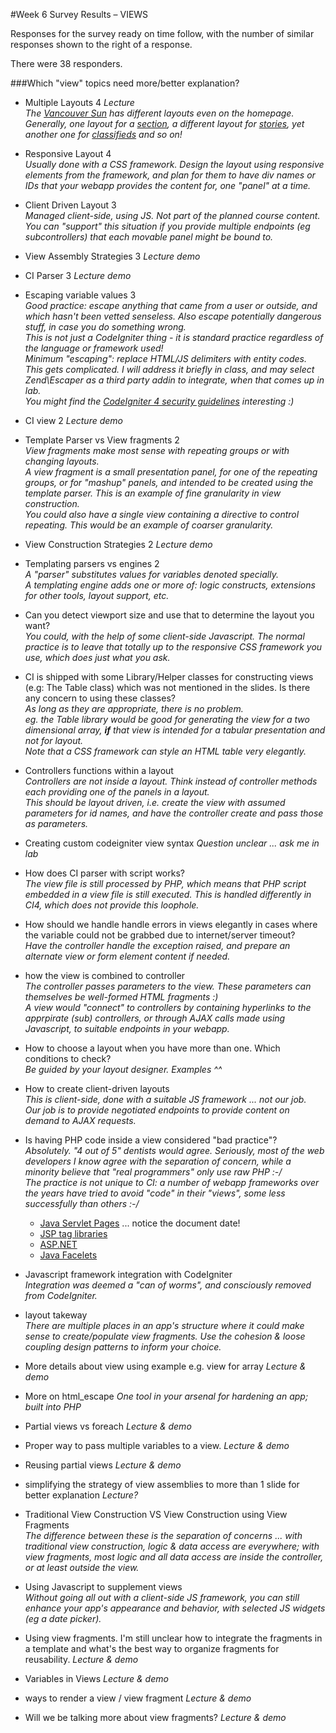 #Week 6 Survey Results	– VIEWS
	
Responses for the survey ready on time follow, with the number of similar
responses shown to the right of a response.
	
There were 38 responders.	
	
###Which "view" topics need more/better explanation?	

- Multiple Layouts	4  _Lecture_  
_The [Vancouver Sun](http://vancouversun.com/) has different layouts even on the homepage. Generally,
one layout for a [section](http://vancouversun.com/category/news/local-news),
a different layout for [stories](http://vancouversun.com/news/local-news/burger-king-b-c-judge-awards-46000-to-cook-fired-for-taking-food),
yet another one for [classifieds](http://classifieds.vancouversun.com/) and so on!_
- Responsive Layout	4  
_Usually done with a CSS framework. Design the layout using responsive elements
from the framework, and plan for them to have div names or IDs that your webapp
provides the content for, one "panel" at a time._
- Client Driven Layout	3  
_Managed client-side, using JS. Not part of the planned course content.  
You can "support" this situation if you provide multiple endpoints
(eg subcontrollers) that each movable panel might be bound to._
- View Assembly Strategies	3  _Lecture demo_
- CI Parser	3  _Lecture demo_

- Escaping variable values	3   
_Good practice: escape anything that came from a user or outside, and which hasn't
been vetted senseless. Also escape potentially dangerous stuff, in case you
do something wrong.  
This is not just a CodeIgniter thing - it is standard practice regardless
of the language or framework used!  
Minimum "escaping": replace HTML/JS delimiters with entity codes._  
_This gets complicated. I will address it briefly in class, and may select
Zend\Escaper as a third party addin to integrate, when that comes up in lab._  
_You might find the [CodeIgniter 4 security guidelines](https://bcit-ci.github.io/CodeIgniter4/concepts/security.html) interesting :)_

- CI view	2  _Lecture demo_
- Template Parser vs View fragments	2  
_View fragments make most sense with repeating groups or with changing layouts.  
A view fragment is a small presentation panel, for one of the repeating groups,
or for "mashup" panels, and intended to be created using
the template parser. This is an example of fine granularity in view
construction.  
You could also have a single view containing a directive to control repeating.
This would be an example of coarser granularity._
- View Construction Strategies	2  _Lecture demo_
- Templating parsers vs engines	 2   
_A "parser" substitutes values for variables denoted specially.  
A templating engine adds one or more of: logic constructs, extensions for other tools,
layout support, etc._
- Can you detect viewport size and use that to determine the layout you want?	  
_You *could*, with the help of some client-side Javascript.
The normal practice is to leave that totally up to the responsive CSS
framework you use, which does just what you ask._
- CI is shipped with some Library/Helper classes for constructing views (e.g: The Table class) which was not mentioned in the slides. Is there any concern to using these classes?	 
_As long as they are appropriate, there is no problem.  
eg. the Table library would be good for generating the view for a two dimensional array, **if**
that view is intended for a tabular presentation and not for layout.  
Note that a CSS framework can style an HTML table very elegantly._
- Controllers functions within a layout	  
_Controllers are not inside a layout. Think instead of controller methods each providing
one of the panels in a layout.  
This should be layout driven, i.e. create the view with assumed parameters for id names,
and have the controller create and pass those as parameters._
- Creating custom codeigniter view syntax	_Question unclear ... ask me in lab_
- How does CI parser with script works?	  
_The view file is still processed by PHP, which means that PHP script
embedded in a view file is still executed. This is handled
differently in CI4, which does not provide this loophole._
- How should we handle handle errors in views elegantly in cases where the variable could not be grabbed due to internet/server timeout?	  
_Have the controller handle the exception raised, and prepare an alternate view or form element
content if needed._
- how the view is combined to controller	  
_The controller passes parameters to the view. These parameters can themselves
be well-formed HTML fragments :)  
A view would "connect" to controllers by containing hyperlinks to the apprpirate
(sub) controllers, or through AJAX calls made using Javascript, to suitable
endpoints in your webapp._
- How to choose a layout when you have more than one. Which conditions to check?	  
_Be guided by your layout designer. Examples ^^_
- How to create client-driven layouts	  
_This is client-side, done with a suitable JS framework ... not our job.  
Our job is to provide negotiated endpoints to provide content on demand to AJAX requests._

- Is having PHP code inside a view considered "bad practice"?	   
_Absolutely. "4 out of 5" dentists would agree. Seriously, most of the web
developers I know agree with the separation of concern, while a minority
believe that "real programmers" only use raw PHP :-/  
The practice is not unique to CI: a number of webapp
frameworks over the years have tried to avoid "code"
in their "views", some less successfully than others :-/_
    - [Java Servlet Pages](https://www.ibm.com/developerworks/java/tutorials/j-introjsp/j-introjsp.html) ... notice the document date!
    - [JSP tag libraries](http://www.studytonight.com/jsp/jstl-in-jsp.php)
    - [ASP.NET](https://www.w3schools.com/asp/webpages_examples.asp)
    - [Java Facelets](http://docs.oracle.com/javaee/6/tutorial/doc/gjaam.html)

- Javascript framework integration with CodeIgniter	  
_Integration was deemed a "can of worms", and consciously removed
from CodeIgniter._
- layout  takeway   
_There are multiple places in an app's structure where
it could make sense to create/populate view fragments.
Use the cohesion & loose coupling design patterns to inform your choice._	
- More details about view using example e.g. view for array	_Lecture & demo_
- More on html_escape	_One tool in your arsenal for hardening an app;
built into PHP_
- Partial views vs foreach		_Lecture & demo_
- Proper way to pass multiple variables to a view.		_Lecture & demo_
- Reusing partial views		_Lecture & demo_
- simplifying the strategy of view assemblies to more than 1 slide for better explanation _Lecture?_	
- Traditional View Construction VS View Construction using View Fragments  
_The difference between these is the separation of concerns ... with traditional
view construction, logic & data access are everywhere; with view fragments,
most logic and all data access are inside the controller, or at least outside the view._	
- Using Javascript to supplement views	 
_Without going all out with a client-side JS framework, you
can still enhance your app's appearance and behavior, with selected JS widgets (eg a date picker)._
- Using view fragments. I'm still unclear how to integrate the fragments in a template and what's the best way to organize fragments for reusability.		_Lecture & demo_
- Variables in Views		_Lecture & demo_
- ways to render a view / view fragment		_Lecture & demo_
- Will we be talking more about view fragments?		_Lecture & demo_
